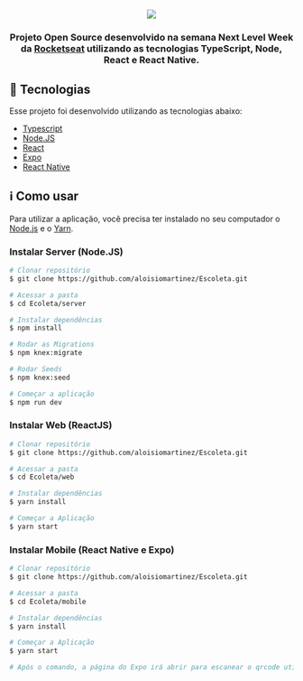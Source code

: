 <h1 align=center>
<img src="https://user-images.githubusercontent.com/38081852/83580830-6f63e200-a513-11ea-9a27-0a109ec1e4d0.png" />
</h1>

<div align="center">

</div>

<h3 align="center">
  
Projeto Open Source desenvolvido na semana Next Level Week da [Rocketseat](http://rocketseat.com.br) utilizando as tecnologias TypeScript, Node, React e React Native.

</h3>

## :rocket:  Tecnologias

Esse projeto foi desenvolvido utilizando as tecnologias abaixo:
- <a href="https://www.typescriptlang.org/">Typescript</a>
- <a href="https://nodejs.org/en/">Node.JS</a>
- <a href="https://reactjs.org/">React</a>
- <a href="https://expo.io/">Expo</a>
- <a href="https://reactnative.dev/">React Native</a>

## :information_source:  Como usar

Para utilizar a aplicação, você precisa ter instalado no seu computador o [Node.js](http://nodejs.org/en/) e o [Yarn](https://yarnpkg.com/).

### Instalar Server (Node.JS) 

```bash
# Clonar repositório
$ git clone https://github.com/aloisiomartinez/Escoleta.git

# Acessar a pasta
$ cd Ecoleta/server

# Instalar dependências
$ npm install

# Rodar as Migrations
$ npm knex:migrate

# Rodar Seeds
$ npm knex:seed

# Começar a aplicação
$ npm run dev
```

### Instalar Web (ReactJS)

```bash
# Clonar repositório
$ git clone https://github.com/aloisiomartinez/Escoleta.git

# Acessar a pasta
$ cd Ecoleta/web

# Instalar dependências
$ yarn install

# Começar a Aplicação
$ yarn start
```

### Instalar Mobile (React Native e Expo)

```bash
# Clonar repositório
$ git clone https://github.com/aloisiomartinez/Escoleta.git

# Acessar a pasta
$ cd Ecoleta/mobile

# Instalar dependências
$ yarn install

# Começar a Aplicação
$ yarn start

# Após o comando, a página do Expo irá abrir para escanear o qrcode utilizando o Applicativo Expo.
```

